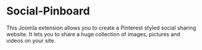 # Social-Pinboard
This Joomla extension allows you to create a Pinterest styled social sharing website. It lets you to share a huge collection of images, pictures and videos on your site.
